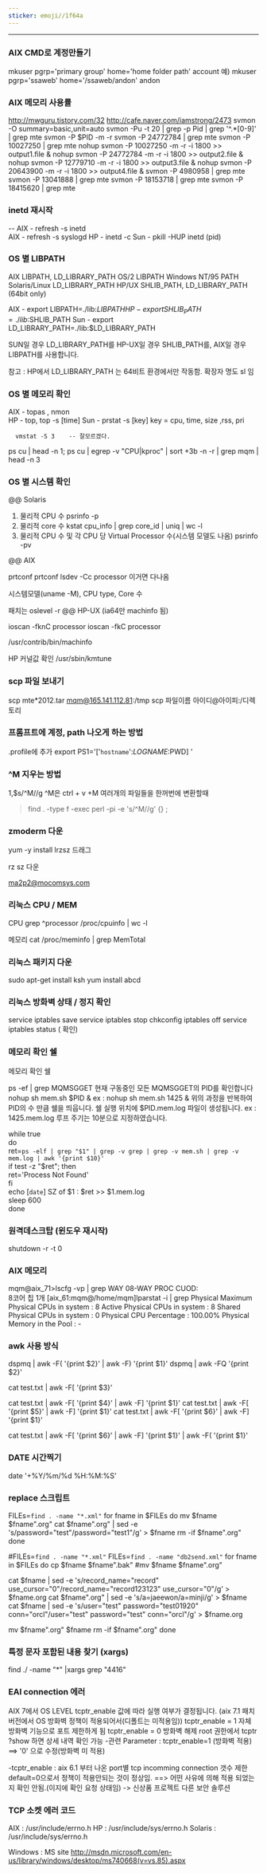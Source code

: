 ```yaml
---
sticker: emoji//1f64a
---
```

---
### AIX CMD로 계정만들기
mkuser pgrp='primary group' home='home folder path' account
 예)
mkuser pgrp='ssaweb' home='/ssaweb/andon' andon

### AIX 메모리 사용률
http://mwguru.tistory.com/32
http://cafe.naver.com/iamstrong/2473
svmon -O summary=basic,unit=auto
svmon -Pu -t 20 | grep -p Pid | grep '^.*[0-9]' | grep mte
svmon -P $PID -m -r 
svmon -P 24772784 | grep mte
svmon -P 10027250 | grep mte
nohup svmon -P 10027250  -m -r -i 1800 >> output1.file &
nohup svmon -P 24772784  -m -r -i 1800 >> output2.file &
nohup svmon -P 12779710  -m -r -i 1800 >> output3.file &
nohup svmon -P 20643900  -m -r -i 1800 >> output4.file &
svmon -P 4980958 | grep mte
svmon -P 13041888 | grep mte
svmon -P 18153718 | grep mte
svmon -P 18415620 | grep mte

### inetd 재시작
-- AIX - refresh -s inetd  
AIX - refresh -s syslogd
HP - inetd -c
Sun - pkill -HUP inetd (pid)


### OS 별 LIBPATH
AIX            LIBPATH, LD_LIBRARY_PATH 
OS/2           LIBPATH
Windows NT/95  PATH
Solaris/Linux     LD_LIBRARY_PATH
HP/UX          SHLIB_PATH, LD_LIBRARY_PATH (64bit only)



AIX - export LIBPATH=./lib:$LIBPATH   
HP - export SHLIB_PATH=./lib:$SHLIB_PATH
Sun - export LD_LIBRARY_PATH=./lib:$LD_LIBRARY_PATH



SUN일 경우 LD_LIBRARY_PATH를
HP-UX일 경우 SHLIB_PATH를,
AIX일 경우 LIBPATH를 사용합니다. 

참고 : HP에서 LD_LIBRARY_PATH 는 64비트 환경에서만 작동함. 확장자 명도 sl 임


### OS 별 메모리 확인

AIX - topas , nmon   
HP - top, top -s [time]
Sun - prstat -s [key]
      key = cpu, time, size ,rss, pri
     
      vmstat -S 3    -- 잘모르겠다.


ps cu | head -n 1;
ps cu | egrep -v "CPU|kproc" | sort +3b -n -r | grep mqm | head -n 3 


### OS 별 시스템 확인
@@ Solaris

1. 물리적 CPU 수
 psrinfo -p
2. 물리적 core 수
  kstat cpu_info | grep core_id | uniq | wc -l
3. 물리적 CPU 수 및 각 CPU 당 Virtual Processor 수(시스템 모델도 나옴)
 psrinfo -pv


@@ AIX

prtconf
prtconf lsdev -Cc processor
이거면 다나옴

시스템모델(uname -M), CPU type, Core 수

패치는 oslevel -r
@@ HP-UX (ia64만 machinfo 됨)

ioscan -fknC processor
ioscan -fkC processor

/usr/contrib/bin/machinfo

HP 커널값 확인
/usr/sbin/kmtune

### scp 파일 보내기 

scp mte*2012.tar mqm@165.141.112.81:/tmp
scp  파일이름  아이디@아이피:/디렉토리


### 프롬프트에 계정, path 나오게 하는 방법
.profile에 추가
export PS1='['`hostname`':$LOGNAME:$PWD] '


### ^M 지우는 방법
1,$s/^M//g
^M은 ctrl + v +M
여러개의 파일들을 한꺼번에 변환할때
>find . -type f -exec perl -pi -e 's/^M//g' {} \;

### zmoderm 다운
yum -y install lrzsz
드래그 

rz
sz 다운

ma2p2@mocomsys.com

### 리눅스 CPU / MEM

CPU
grep ^processor /proc/cpuinfo | wc -l

메모리
cat /proc/meminfo | grep MemTotal


### 리눅스 패키지 다운
sudo apt-get install ksh
yum install abcd

### 리눅스 방화벽 상태 / 정지 확인

 service iptables save
 service iptables stop
 chkconfig iptables off
 service iptables status ( 확인)


### 메모리 확인 쉘

메모리 확인 쉘

ps -ef | grep MQMSGGET
현재 구동중인 모든 MQMSGGET의 PID를 확인합니다
nohup sh mem.sh $PID & 
ex : nohup sh mem.sh 1425 &
위의 과정을 반복하여 PID의 수 만큼 쉘을 띄웁니다.
쉘 실행 위치에 $PID.mem.log 파일이 생성됩니다. 
ex : 1425.mem.log
루프 주기는 10분으로 지정하였습니다.

while true                                                                                        
do                                                                                                
ret=`ps -elf | grep "$1" | grep -v grep | grep -v mem.sh | grep -v mem.log | awk '{print $10}'`   
if test -z "$ret"; then                                                                           
	ret='Process Not Found'                                                                         
fi                                                                                                
echo [`date`] SZ of $1 : $ret >> $1.mem.log                                                       
sleep 600                                                                                         
done                                                                                              


### 원격데스크탑 (윈도우 재시작)
shutdown -r -t 0


### AIX 메모리
mqm@aix_71>lscfg -vp | grep WAY
      08-WAY PROC CUOD:   
	  8코어 칩 1개
[aix_61:mqm@/home/mqm]lparstat -i | grep Physical
Maximum Physical CPUs in system            : 8
Active Physical CPUs in system             : 8
Shared Physical CPUs in system             : 0
Physical CPU Percentage                    : 100.00%
Physical Memory in the Pool                : -

### awk 사용 방식
dspmq | awk -F\( '{print $2}' | awk -F\) '{print $1}'
dspmq | awk -FQ '{print $2}'

cat test.txt | awk -F\[ '{print $3}' 

cat test.txt | awk -F\[ '{print $4}' | awk -F\] '{print $1}'
cat test.txt | awk -F\[ '{print $5}' | awk -F\] '{print $1}'
cat test.txt | awk -F\[ '{print $6}' | awk -F\] '{print $1}'

cat test.txt | awk -F\[ '{print $6}' | awk -F\] '{print $1}' | awk -F\( '{print $1}'

### DATE 시간찍기

date '+%Y/%m/%d %H:%M:%S' 

### replace 스크립트

FILEs=`find . -name "*.xml"`
for fname in $FILEs
do
mv $fname $fname".org"
cat $fname".org" | sed -e 's/password="test"/password="test1"/g' > $fname
rm -if $fname".org"
done

#FILEs=`find . -name "*.xml"`
FILEs=`find . -name "db2send.xml"`
for fname in $FILEs
do
cp $fname $fname".bak"
#mv $fname $fname".org"

cat $fname | sed -e 's/record_name="record" use_cursor="0"/record_name="record123123" use_cursor="0"/g' > $fname.org
cat $fname".org" | sed -e 's/a=jaeewon/a=minji/g' > $fname
cat $fname | sed -e 's/user="test" password="test01920" conn="orcl"/user="test" password="test" conn="orcl"/g' > $fname.org

mv $fname".org" $fname
rm -if $fname".org"
done


### 특정 문자 포함된 내용 찾기 (xargs)
find ./ -name "*" |xargs grep "4416"


###  EAI connection 에러
AIX 7에서 OS LEVEL tcptr_enable 값에 따라 실행 여부가 결정됩니다. (aix 7.1 패치버전에서 OS 방화벽 정책이 적용되어서(디폴트는 미적용임))
tcptr_enable = 1 자체 방화벽 기능으로 포트 제한하게 됨
tcptr_enable = 0 방화벽 해제
root 권한에서 tcptr ?show 하면 상세 내역 확인 가능
-관련 Parameter : tcptr_enable=1 (방화벽 적용)
                         ==> '0' 으로 수정(방화벽 미 적용)

-tcptr_enable : aix 6.1 부터 나온 port별 tcp incomming connection 갯수 제한
                     default=0으로서 정책이 적용안되는 것이 정상임.
                     ==> 어떤 사유에 의해 적용 되었는지 확인 안됨.(이지에 확인 요청 상태임) -> 신상품 프로젝트 다른 보안 솔루션
					 

					 
### TCP 소켓 에러 코드

AIX : /usr/include/errno.h
HP : /usr/include/sys/errno.h
Solaris : /usr/include/sys/errno.h

Windows : MS site
http://msdn.microsoft.com/en-us/library/windows/desktop/ms740668(v=vs.85).aspx




